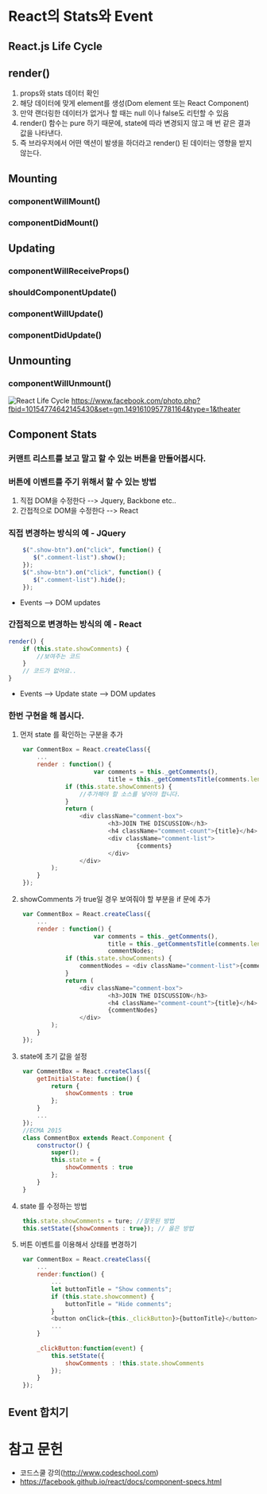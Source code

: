 # React의 Stats와 Event

## React.js Life Cycle

## render()

1. props와 stats 데이터 확인
1. 해당 데이터에 맞게 element를 생성(Dom element 또는 React Component)
1. 만약 랜더링한 데이터가 없거나 할 때는 null 이나 false도 리턴할 수 있음
1. render() 함수는 pure 하기 때문에, state에 따라 변경되지 않고 매 번 같은 결과 값을 나타낸다.
1. 즉 브라우저에서 어떤 액션이 발생을 하더라고 render() 된 데이터는 영향을 받지 않는다.

## Mounting
### componentWillMount()
### componentDidMount()

## Updating
### componentWillReceiveProps()
### shouldComponentUpdate()
### componentWillUpdate()
### componentDidUpdate()

## Unmounting
### componentWillUnmount()

![React Life Cycle](https://scontent.xx.fbcdn.net/t31.0-8/10697276_10154774642145430_8286640594425143330_o.jpg)
https://www.facebook.com/photo.php?fbid=10154774642145430&set=gm.1491610957781164&type=1&theater

## Component Stats
### 커맨트 리스트를 보고 말고 할 수 있는 버튼을 만들어봅시다.

### 버튼에 이벤트를 주기 위해서 할 수 있는 방법
1. 직접 DOM을 수정한다 --> Jquery, Backbone etc..
2. 간접적으로 DOM을 수정한다 --> React

### 직접 변경하는 방식의 예 - JQuery
```javascript
    $(".show-btn").on("click", function() {
       $(".comment-list").show();
    });
    $(".show-btn").on("click", function() {
       $(".comment-list").hide();
    });
```
- Events --> DOM updates

### 간접적으로 변경하는 방식의 예 - React
```javascript
render() {
    if (this.state.showComments) {
        //보여주는 코드
    }
    // 코드가 없어요..
}
```
- Events --> Update state --> DOM updates 

### 한번 구현을 해 봅시다.

1. 먼저 state 를 확인하는 구분을 추가
```javascript
    var CommentBox = React.createClass({
        ...
        render : function() {
                        var comments = this._getComments(),
                            title = this._getCommentsTitle(comments.length);
                if (this.state.showComments) {
                    //추가해야 할 소스를 넣어야 합니다.                
                }
                return (
                    <div className="comment-box">
                            <h3>JOIN THE DISCUSSION</h3>
                            <h4 className="comment-count">{title}</h4>
                            <div className="comment-list">
                                    {comments}
                            </div>
                    </div>
            );
        }
    });
```
2. showComments 가 true일 경우 보여줘야 할 부분을 if 문에 추가
```javascript
    var CommentBox = React.createClass({
        ...
        render : function() {
                        var comments = this._getComments(),
                            title = this._getCommentsTitle(comments.length),
                            commentNodes;
                if (this.state.showComments) {
                    commentNodes = <div className="comment-list">{comments}</div>;
                }
                return (
                    <div className="comment-box">
                            <h3>JOIN THE DISCUSSION</h3>
                            <h4 className="comment-count">{title}</h4>
                            {commentNodes}
                    </div>
            );
        }
    });
```
3. state에 초기 값을 설정
```javascript
    var CommentBox = React.createClass({
        getInitialState: function() {
            return {
                showComments : true
            };
        }
        ...
    });
    //ECMA 2015
    class CommentBox extends React.Component {
        constructor() {
            super();
            this.state = {
                showComments : true
            };
        }
    }
```
4. state 를 수정하는 방법
```javascript
    this.state.showComments = ture; //잘못된 방법
    this.setState({showComments : true}); // 옳은 방법
```
5. 버튼 이벤트를 이용해서 상태를 변경하기
```javascript
    var CommentBox = React.createClass({
        ...
        render:function() {
            ...
            let buttonTitle = "Show comments";
            if (this.state.showcomment) {
                buttonTitle = "Hide comments";
            }
            <button onClick={this._clickButton}>{buttonTitle}</button>
            ...
        }
        
        _clickButton:function(event) {
            this.setState({
                showComments : !this.state.showComments
            });
        }
    });
```

## Event 합치기


# 참고 문헌
- 코드스쿨 강의(<http://www.codeschool.com>)
- <https://facebook.github.io/react/docs/component-specs.html>
